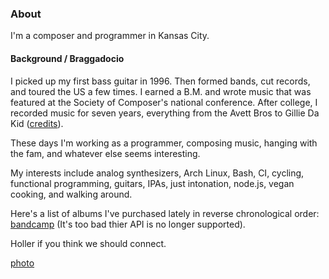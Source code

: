 ### About

I'm a composer and programmer in Kansas City.

#### Background / Braggadocio

I picked up my first bass guitar in 1996. Then formed bands, cut records, and 
toured the US a few times. I earned a B.M. and wrote music that was featured at 
the Society of Composer's national conference. After college, I recorded music 
for seven years, everything from the Avett Bros to Gillie Da Kid
([credits](/credits)).

These days I'm working as a programmer, composing music, hanging with the fam,
and whatever else seems interesting.

My interests include analog synthesizers, Arch Linux, Bash, CI, cycling, functional 
programming, guitars, IPAs, just intonation, node.js, vegan cooking, and walking around.

Here's a list of albums I've purchased lately in reverse chronological order:
[bandcamp](https://bandcamp.com/josephpost) (It's too bad thier API is no longer
supported).

Holler if you think we should connect.

[photo](/assets/images/joefresco.jpg)

